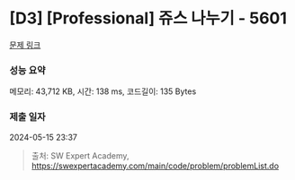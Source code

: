 # [D3] [Professional] 쥬스 나누기 - 5601 

[문제 링크](https://swexpertacademy.com/main/code/problem/problemDetail.do?contestProbId=AWXGAylqcdYDFAUo) 

### 성능 요약

메모리: 43,712 KB, 시간: 138 ms, 코드길이: 135 Bytes

### 제출 일자

2024-05-15 23:37



> 출처: SW Expert Academy, https://swexpertacademy.com/main/code/problem/problemList.do
